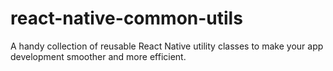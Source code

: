 # react-native-common-utils
A handy collection of reusable React Native utility classes to make your app development smoother and more efficient.
